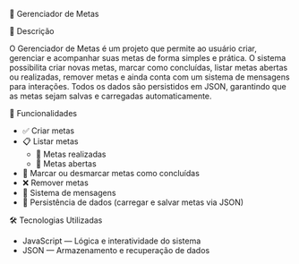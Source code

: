 📝 Gerenciador de Metas

📖 Descrição

O Gerenciador de Metas é um projeto que permite ao usuário criar, gerenciar e acompanhar suas metas de forma simples e prática.
O sistema possibilita criar novas metas, marcar como concluídas, listar metas abertas ou realizadas, remover metas e ainda conta com um sistema de mensagens para interações.
Todos os dados são persistidos em JSON, garantindo que as metas sejam salvas e carregadas automaticamente.

🚀 Funcionalidades

- ✅ Criar metas
- 📋 Listar metas
  - 📌 Metas realizadas
  - 📌 Metas abertas
- 🔄 Marcar ou desmarcar metas como concluídas
- ❌ Remover metas
- 💬 Sistema de mensagens
- 💾 Persistência de dados (carregar e salvar metas via JSON)

🛠 Tecnologias Utilizadas

- JavaScript — Lógica e interatividade do sistema
- JSON — Armazenamento e recuperação de dados
